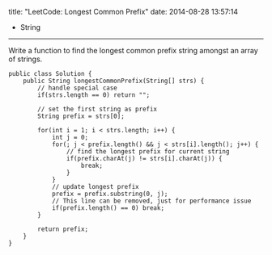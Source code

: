 title: "LeetCode: Longest Common Prefix"
date: 2014-08-28 13:57:14
 - String
---
 Write a function to find the longest common prefix string amongst an array of strings.
<!-- more -->
```
public class Solution {
    public String longestCommonPrefix(String[] strs) {
        // handle special case
        if(strs.length == 0) return "";

        // set the first string as prefix
        String prefix = strs[0];

        for(int i = 1; i < strs.length; i++) {
            int j = 0;
            for(; j < prefix.length() && j < strs[i].length(); j++) {
                // find the longest prefix for current string 
                if(prefix.charAt(j) != strs[i].charAt(j)) {
                    break;
                }
            }
            // update longest prefix
            prefix = prefix.substring(0, j);
            // This line can be removed, just for performance issue
            if(prefix.length() == 0) break;
        }
        
        return prefix;
    }
}
```
